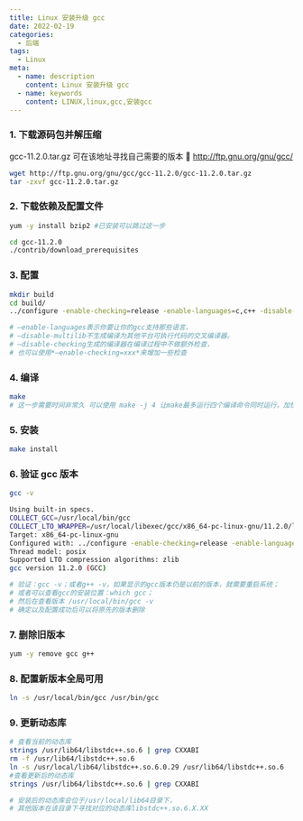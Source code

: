 ```yaml
---
title: Linux 安装升级 gcc
date: 2022-02-19
categories:
  - 后端
tags:
  - Linux
meta:
  - name: description
    content: Linux 安装升级 gcc
  - name: keywords
    content: LINUX,linux,gcc,安装gcc
---
```


### 1. 下载源码包并解压缩

gcc-11.2.0.tar.gz
可在该地址寻找自己需要的版本 :link: http://ftp.gnu.org/gnu/gcc/

```sh
wget http://ftp.gnu.org/gnu/gcc/gcc-11.2.0/gcc-11.2.0.tar.gz
tar -zxvf gcc-11.2.0.tar.gz
```

### 2. 下载依赖及配置文件

```sh
yum -y install bzip2 #已安装可以跳过这一步

cd gcc-11.2.0
./contrib/download_prerequisites
```

### 3. 配置

```sh
mkdir build
cd build/
../configure -enable-checking=release -enable-languages=c,c++ -disable-multilib

# –enable-languages表示你要让你的gcc支持那些语言，
# –disable-multilib不生成编译为其他平台可执行代码的交叉编译器。
# –disable-checking生成的编译器在编译过程中不做额外检查，
# 也可以使用*–enable-checking=xxx*来增加一些检查
```

### 4. 编译

```sh
make
# 这一步需要时间非常久 可以使用 make -j 4 让make最多运行四个编译命令同时运行，加快编译速度（建议不要超过CPU核心数量的2倍）
```

### 5. 安装

```sh
make install
```

### 6. 验证 gcc 版本

```sh
gcc -v

Using built-in specs.
COLLECT_GCC=/usr/local/bin/gcc
COLLECT_LTO_WRAPPER=/usr/local/libexec/gcc/x86_64-pc-linux-gnu/11.2.0/lto-wrapper
Target: x86_64-pc-linux-gnu
Configured with: ../configure -enable-checking=release -enable-languages=c,c++ -disable-multilib
Thread model: posix
Supported LTO compression algorithms: zlib
gcc version 11.2.0 (GCC)

# 验证：gcc -v；或者g++ -v，如果显示的gcc版本仍是以前的版本，就需要重启系统；
# 或者可以查看gcc的安装位置：which gcc；
# 然后在查看版本 /usr/local/bin/gcc -v
# 确定以及配置成功后可以将原先的版本删除
```

### 7. 删除旧版本

```sh
yum -y remove gcc g++
```

### 8. 配置新版本全局可用

```sh
ln -s /usr/local/bin/gcc /usr/bin/gcc
```

### 9. 更新动态库

```sh
# 查看当前的动态库
strings /usr/lib64/libstdc++.so.6 | grep CXXABI
rm -f /usr/lib64/libstdc++.so.6
ln -s /usr/local/lib64/libstdc++.so.6.0.29 /usr/lib64/libstdc++.so.6
#查看更新后的动态库
strings /usr/lib64/libstdc++.so.6 | grep CXXABI

# 安装后的动态库会位于/usr/local/lib64目录下，
# 其他版本在该目录下寻找对应的动态库libstdc++.so.6.X.XX
```
